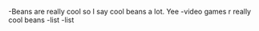-Beans are really cool so I say cool beans a lot. Yee
-video games r really cool beans
-list 
-list
